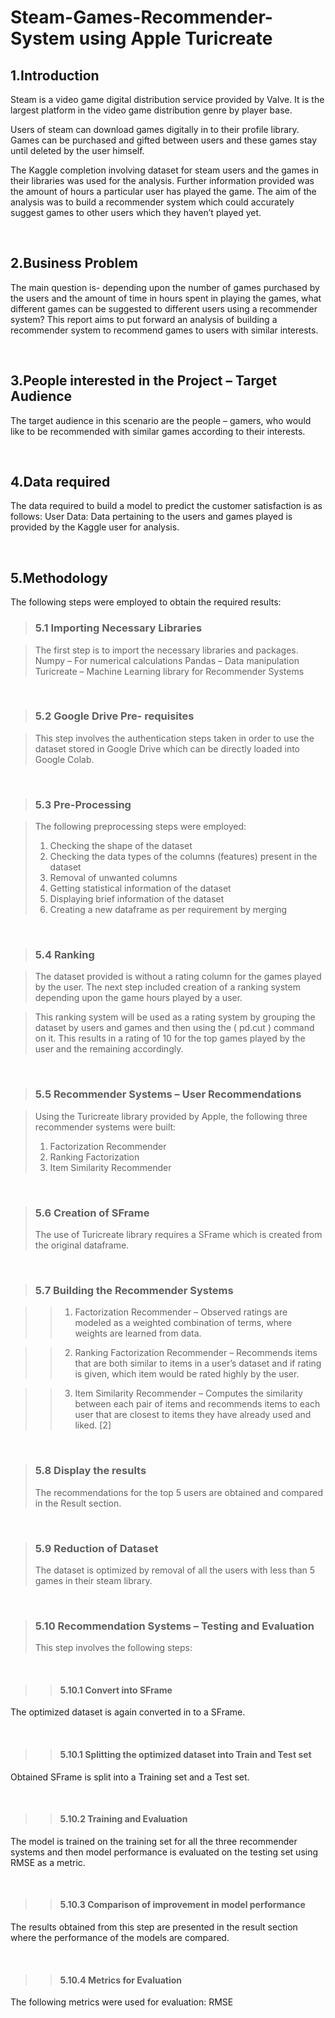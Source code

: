 # Steam-Games-Recommender-System using Apple Turicreate

## 1.Introduction

Steam is a video game digital distribution service provided by Valve. It is the largest platform in the video game distribution genre by player base.

Users of steam can download games digitally in to their profile library. Games can be purchased and gifted between users and these games stay until deleted by the user himself. 

The Kaggle completion involving dataset for steam users and the games in their libraries was used for the analysis. Further information provided was the amount of hours a particular user has played the game. The aim of the analysis was to build a recommender system which could accurately suggest games to other users which they haven’t played yet. 

</br>

## 2.Business Problem 

The main question is- depending upon the number of games purchased by the users and the amount of time in hours spent in playing the games, what different games can be suggested to different users using a recommender system?
This report aims to put forward an analysis of building a recommender system to recommend games to users with similar interests.

</br>

## 3.People interested in the Project – Target Audience

The target audience in this scenario are the people – gamers, who would like to be recommended with similar games according to their interests.

</br>

## 4.Data required

The data required to build a model to predict the customer satisfaction is as follows:
User Data: Data pertaining to the users and games played is provided by the Kaggle user for analysis.

</br>

## 5.Methodology

The following steps were employed to obtain the required results:
</br>

> ### 5.1 Importing Necessary Libraries

> The first step is to import the necessary libraries and packages. 
> Numpy – For numerical calculations
> Pandas – Data manipulation
> Turicreate – Machine Learning library for Recommender Systems

</br>

> ### 5.2 Google Drive Pre- requisites

> This step involves the authentication steps taken in order to use the dataset stored in Google Drive which can be directly loaded into Google Colab.

</br>
 
> ### 5.3 Pre-Processing

> The following preprocessing steps were employed:
> 1. Checking the shape of the dataset
> 2. Checking the data types of the columns (features) present in the dataset
> 3. Removal of unwanted columns
> 4. Getting statistical information of the dataset
> 5. Displaying brief information of the dataset
> 6. Creating a new dataframe as per requirement by merging

</br>

> ### 5.4 Ranking

> The dataset provided is without a rating column for the games played by the user. The next step included creation of a ranking system depending upon the game hours played by a user.

> This ranking system will be used as a rating system by grouping the dataset by users and games and then using the ( pd.cut ) command on it. This results in a rating of 10 for the top games played by the user and the remaining accordingly.

</br>

> ### 5.5 Recommender Systems – User Recommendations

> Using the Turicreate library provided by Apple, the following three recommender systems were built: 
> 1. Factorization Recommender
> 2. Ranking Factorization 
> 3. Item Similarity Recommender

</br>

> ### 5.6 Creation of SFrame
> The use of Turicreate library requires a SFrame which is created from the original dataframe.

</br>

> ### 5.7 Building the Recommender Systems

>> 1. Factorization Recommender – Observed ratings are modeled as a weighted combination of terms, where weights are learned from data. 

>> 2. Ranking Factorization Recommender – Recommends items that are both similar to items in a user’s dataset and if rating is given, which item would be rated highly by the user.

>>3. Item Similarity Recommender – Computes the similarity between each pair of items and recommends items to each user that are closest to items they have already used and liked. [2]

</br>

> ### 5.8 Display the results
> The recommendations for the top 5 users are obtained and compared in the Result section.

</br>

> ### 5.9 Reduction of Dataset
> The dataset is optimized by removal of all the users with less than 5 games in their steam library.

</br>

> ### 5.10 Recommendation Systems – Testing and Evaluation
> This step involves the following steps:

</br>

>> #### 5.10.1 Convert into SFrame
The optimized dataset is again converted in to a SFrame.

</br>

>> #### 5.10.1 Splitting the optimized dataset into Train and Test set
Obtained SFrame is split into a Training set and a Test set.

</br>

>> #### 5.10.2 Training and Evaluation
The model is trained on the training set for all the three recommender systems and then model performance is evaluated on the testing set using RMSE as a metric.

</br>

>> #### 5.10.3 Comparison of improvement in model performance
The results obtained from this step are presented in the result section where the performance of the models are compared.

</br>

>> #### 5.10.4 Metrics for Evaluation
The following metrics were used for evaluation: RMSE

</br>

